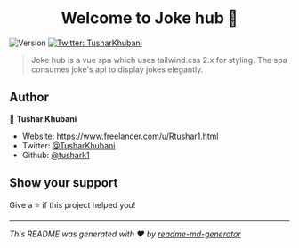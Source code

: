 <h1 align="center">Welcome to Joke hub 👋</h1>
<p>
  <img alt="Version" src="https://img.shields.io/badge/version-1.0-blue.svg?cacheSeconds=2592000" />
  <a href="https://twitter.com/TusharKhubani" target="_blank">
    <img alt="Twitter: TusharKhubani" src="https://img.shields.io/twitter/follow/TusharKhubani.svg?style=social" />
  </a>
</p>

> Joke hub is a vue spa which uses tailwind.css 2.x for styling. The spa consumes joke's api to display jokes elegantly.

## Author

👤 **Tushar Khubani**

- Website: https://www.freelancer.com/u/Rtushar1.html
- Twitter: [@TusharKhubani](https://twitter.com/TusharKhubani)
- Github: [@tushark1](https://github.com/tushark1)

## Show your support

Give a ⭐️ if this project helped you!

---

_This README was generated with ❤️ by [readme-md-generator](https://github.com/kefranabg/readme-md-generator)_
